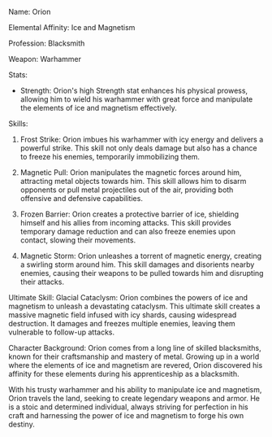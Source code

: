 

Name: Orion

Elemental Affinity: Ice and Magnetism

Profession: Blacksmith

Weapon: Warhammer

Stats:
- Strength: Orion's high Strength stat enhances his physical prowess, allowing him to wield his warhammer with great force and manipulate the elements of ice and magnetism effectively.

Skills:
1. Frost Strike: Orion imbues his warhammer with icy energy and delivers a powerful strike. This skill not only deals damage but also has a chance to freeze his enemies, temporarily immobilizing them.

2. Magnetic Pull: Orion manipulates the magnetic forces around him, attracting metal objects towards him. This skill allows him to disarm opponents or pull metal projectiles out of the air, providing both offensive and defensive capabilities.

3. Frozen Barrier: Orion creates a protective barrier of ice, shielding himself and his allies from incoming attacks. This skill provides temporary damage reduction and can also freeze enemies upon contact, slowing their movements.

4. Magnetic Storm: Orion unleashes a torrent of magnetic energy, creating a swirling storm around him. This skill damages and disorients nearby enemies, causing their weapons to be pulled towards him and disrupting their attacks.

Ultimate Skill: Glacial Cataclysm: Orion combines the powers of ice and magnetism to unleash a devastating cataclysm. This ultimate skill creates a massive magnetic field infused with icy shards, causing widespread destruction. It damages and freezes multiple enemies, leaving them vulnerable to follow-up attacks.

Character Background:
Orion comes from a long line of skilled blacksmiths, known for their craftsmanship and mastery of metal. Growing up in a world where the elements of ice and magnetism are revered, Orion discovered his affinity for these elements during his apprenticeship as a blacksmith.

With his trusty warhammer and his ability to manipulate ice and magnetism, Orion travels the land, seeking to create legendary weapons and armor. He is a stoic and determined individual, always striving for perfection in his craft and harnessing the power of ice and magnetism to forge his own destiny.
